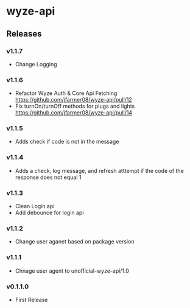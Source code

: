 # wyze-api

## Releases
### v1.1.7
- Change Logging

### v1.1.6
- Refactor Wyze Auth & Core Api Fetching https://github.com/jfarmer08/wyze-api/pull/12
- Fix turnOn/turnOff methods for plugs and lights https://github.com/jfarmer08/wyze-api/pull/14

### v1.1.5
- Adds check if code is not in the message

### v1.1.4
- Adds a check, log message, and refresh atttempt if the code of the response does not equal 1

### v1.1.3
- Clean Login api
- Add debounce for login api

### v1.1.2
- Change user aganet based on package version

### v1.1.1
- Chnage user agent to unofficial-wyze-api/1.0

### v0.1.1.0
- First Release
